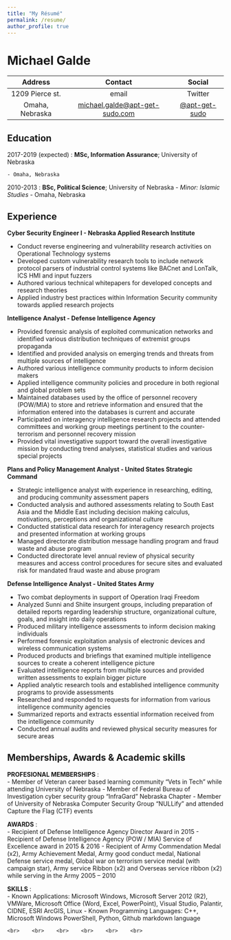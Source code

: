 ```yaml
---
title: "My Résumé"
permalink: /resume/
author_profile: true
---
```


Michael Galde
============


| Address          | Contact                         | Social          |
| :--------------: |:------------------------------: | :--------------:|
| 1209 Pierce st.  | email                           | Twitter         |
| Omaha, Nebraska        | michael.galde@apt-get-sudo.com | <a href="https://twitter.com/apt_get_sudo"> @apt-get-sudo</a>   |



Education
---------

2017-2019 (expected)
:   **MSc, Information Assurance**; University of Nebraska

    - Omaha, Nebraska

2010-2013
:   **BSc, Political Science**; University of Nebraska
    - *Minor: Islamic Studies*
    - Omaha, Nebraska



Experience
----------

**Cyber Security Engineer I - Nebraska Applied Research Institute**

- Conduct reverse engineering and vulnerability research activities on Operational Technology systems
- Developed custom vulnerability research tools to include network protocol parsers of industrial control systems like BACnet and LonTalk, ICS HMI and input fuzzers
- Authored various technical whitepapers for developed concepts and research theories
- Applied industry best practices within Information Security community towards applied research projects


**Intelligence Analyst - Defense Intelligence Agency**

- Provided forensic analysis of exploited communication networks and identified various distribution techniques of extremist groups propaganda
- Identified and provided analysis on emerging trends and threats from multiple sources of intelligence
- Authored various intelligence community products to inform decision makers
- Applied intelligence community policies and procedure in both regional and global problem sets
- Maintained databases used by the office of personnel recovery (POW/MIA) to store and retrieve information and ensured that the information entered into the databases is current and accurate
- Participated on interagency intelligence research projects and attended committees and working group meetings pertinent to the counter-terrorism and personnel recovery mission
- Provided vital investigative support toward the overall investigative mission by conducting trend analyses, statistical studies and various special projects

**Plans and Policy Management Analyst - United States Strategic Command**

- Strategic intelligence analyst with experience in researching, editing, and producing community assessment papers
- Conducted analysis and authored assessments relating to South East Asia and the Middle East including decision making calculus, motivations, perceptions and organizational culture
- Conducted statistical data research for interagency research projects and presented information at working groups
- Managed directorate distribution message handling program and fraud waste and abuse program
- Conducted directorate level annual review of physical security measures and access control procedures for secure sites and evaluated risk for mandated fraud waste and abuse program

**Defense Intelligence Analyst - United States Army**

- Two combat deployments in support of Operation Iraqi Freedom
- Analyzed Sunni and Shiite insurgent groups, including preparation of detailed reports regarding leadership structure, organizational culture, goals, and insight into daily operations
- Produced military intelligence assessments to inform decision making individuals
- Performed forensic exploitation analysis of electronic devices and wireless communication systems
- Produced products and briefings that examined multiple intelligence sources to create a coherent intelligence picture
- Evaluated intelligence reports from multiple sources and provided written assessments to explain bigger picture
- Applied analytic research tools and established intelligence community programs to provide assessments
- Researched and responded to requests for information from various intelligence community agencies
- Summarized reports and extracts essential information received from the intelligence community
- Conducted annual audits and reviewed physical security measures for secure areas




Memberships, Awards & Academic skills
--------------------

**PROFESIONAL MEMBERSHIPS**
:   
    - Member of Veteran career based learning community “Vets in Tech” while attending University of Nebraska
    - Member of Federal Bureau of Investigation cyber security group “InfraGard” Nebraska Chapter
    - Member of University of Nebraska Computer Security Group “NULLify” and attended Capture the Flag (CTF) events

**AWARDS**
:   
    - Recipient of Defense Intelligence Agency Director Award in 2015
    - Recipient of Defense Intelligence Agency (POW / MIA) Service of Excellence award in 2015 & 2016
    - Recipient of Army Commendation Medal (x2), Army Achievement Medal, Army good conduct medal, National Defense service medal, Global war on terrorism service medal (with campaign star), Army service Ribbon (x2) and Overseas service ribbon (x2) while serving in the Army 2005 – 2010

**SKILLS**
:   
    - Known Applications: Microsoft Windows, Microsoft Server 2012 (R2), VMWare, Microsoft Office (Word, Excel, PowerPoint), Visual Studio, Palantir, CIDNE, ESRI ArcGIS, Linux
    - Known Programming Languages: C++, Microsoft Windows PowerShell, Python, Github markdown language






    <br>    <br>    <br>    <br>    <br>    <br>
